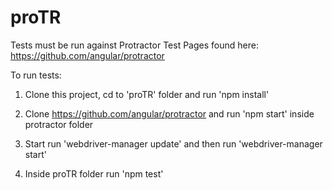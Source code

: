 # proTR
Tests must be run against Protractor Test Pages found here: https://github.com/angular/protractor

To run tests:

1. Clone this project, cd to 'proTR' folder and run 'npm install' 

2. Clone https://github.com/angular/protractor and run 'npm start' inside protractor folder

3. Start run 'webdriver-manager update' and then run 'webdriver-manager start'

4. Inside proTR folder run 'npm test'
